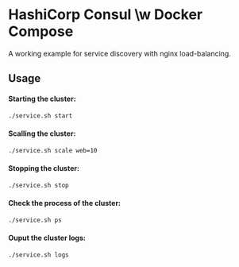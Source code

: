 # HashiCorp Consul \w Docker Compose

A working example for service discovery with nginx load-balancing.

## Usage

#### Starting the cluster:

```sh
./service.sh start
```

#### Scalling the cluster:

```sh
./service.sh scale web=10
```


#### Stopping the cluster:

```sh
./service.sh stop
```

#### Check the process of the cluster:

```sh
./service.sh ps
```

#### Ouput the cluster logs:

```sh
./service.sh logs
